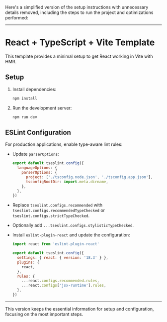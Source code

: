 Here's a simplified version of the setup instructions with unnecessary details removed, including the steps to run the project and optimizations performed:

---

# React + TypeScript + Vite Template

This template provides a minimal setup to get React working in Vite with HMR.

## Setup

1. Install dependencies:
    ```bash
    npm install
    ```

2. Run the development server:
    ```bash
    npm run dev
    ```

## ESLint Configuration

For production applications, enable type-aware lint rules:

- Update `parserOptions`:

    ```js
    export default tseslint.config({
      languageOptions: {
        parserOptions: {
          project: ['./tsconfig.node.json', './tsconfig.app.json'],
          tsconfigRootDir: import.meta.dirname,
        },
      },
    })
    ```

- Replace `tseslint.configs.recommended` with `tseslint.configs.recommendedTypeChecked` or `tseslint.configs.strictTypeChecked`.
- Optionally add `...tseslint.configs.stylisticTypeChecked`.

- Install `eslint-plugin-react` and update the configuration:

    ```js
    import react from 'eslint-plugin-react'

    export default tseslint.config({
      settings: { react: { version: '18.3' } },
      plugins: {
        react,
      },
      rules: {
        ...react.configs.recommended.rules,
        ...react.configs['jsx-runtime'].rules,
      },
    })
    ```

---

This version keeps the essential information for setup and configuration, focusing on the most important steps.
